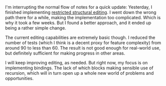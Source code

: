 I'm interrupting the normal flow of notes for a quick update: Yesterday, I
finished implementing [restricted structural editing](/daily/2025-05-04). I went
down the wrong path there for a while, making the implementation too
complicated. Which is why it took a few weeks. But I found a better approach,
and it ended up being a rather simple change.

The current editing capabilities are extremely basic though. I reduced the
number of tests (which I think is a decent proxy for feature complexity) from
around 90 to less than 60. The result is not good enough for real-world use, but
definitely sufficient for making progress in other areas.

I will keep improving editing, as needed. But right now, my focus is on
implementing bindings. The lack of which blocks making sensible use of
recursion, which will in turn open up a whole new world of problems and
opportunities.
